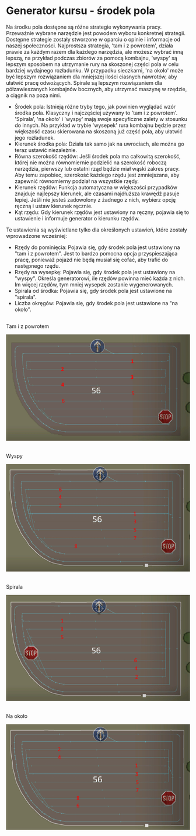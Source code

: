# Generator kursu - środek pola


Na środku pola dostępne są różne strategie wykonywania pracy. Przeważnie wybrane narzędzie jest powodem wyboru konkretnej strategii. Dostępne strategie zostały stworzone w oparciu o opinie i informacje od naszej społeczności.
Najprostsza strategia, 'tam i z powrotem', działa prawie za każdym razem dla każdego narzędzia, ale możesz wybrać inną lepszą, na przykład podczas zbiorów za pomocą kombajnu, 'wyspy' są lepszym sposobem na utrzymanie rury na skoszonej części pola w celu bardziej wydajnego rozładunku.
W przypadku sieczkarni, 'na około' może być lepszym rozwiązaniem dla mniejszej ilości ciasnych nawrotów, aby ułatwić pracę odwożących.
Spirale są lepszym rozwiązaniem dla półzawieszanych kombajnów bocznych, aby utrzymać maszynę w rzędzie, a ciągnik na poza nimi.



- Środek pola: Istnieją różne tryby tego, jak powinien wyglądać wzór środka pola. Klasyczny i najczęściej używany to 'tam i z powrotem'.
'Spirala', 'na około' i 'wyspy' mają swoje specyficzne zalety w stosunku do innych. Na przykład w trybie 'wysepek' rura kombajnu będzie przez większość czasu skierowana na skoszoną już część pola, aby ułatwić jego rozładunek.
- Kierunek środka pola: Działa tak samo jak na uwrociach, ale można go teraz ustawić niezależnie.
- Równa szerokość rzędów: Jeśli środek pola ma całkowitą szerokość, której nie można równomiernie podzielić na szerokość roboczą narzędzia, pierwszy lub ostatni rząd będzie miał wąski zakres pracy. Aby temu zapobiec, szerokość każdego rzędu jest zmniejszana, aby zapewnić równomierny podział na wszystkie rzędy.
- Kierunek rzędów: Funkcja automatyczna w większości przypadków znajduje najlepszy kierunek, ale czasami najdłuższa krawędź pasuje lepiej. Jeśli nie jesteś zadowolony z żadnego z nich, wybierz opcję ręczną i ustaw kierunek ręcznie.
- Kąt rzędu: Gdy kierunek rzędów jest ustawiony na ręczny, pojawia się to ustawienie i informuje generator o kierunku rzędów.

Te ustawienia są wyświetlane tylko dla określonych ustawień, które zostały wprowadzone wcześniej:
- Rzędy do pominięcia: Pojawia się, gdy środek pola jest ustawiony na "tam i z powrotem". Jest to bardzo pomocna opcja przyspieszająca pracę, ponieważ pojazd nie będą musiał się cofać, aby trafić do następnego rzędu.
- Rzędy na wysepkę: Pojawia się, gdy środek pola jest ustawiony na "wyspy". Określa generatorowi, ile rzędów powinna mieć każda z nich. Im więcej rzędów, tym mniej wysepek zostanie wygenerowanych.
- Spirala od środka: Pojawia się, gdy środek pola jest ustawione na "spirala".
- Liczba okręgów: Pojawia się, gdy środek pola jest ustawione na "na około".


## 
Tam i z powrotem

![Image](/translation_data/updown_0_0_1024_591.png)

## 
Wyspy


![Image](/translation_data/lands_0_0_1024_599.png)

## 
Spirala


![Image](/translation_data/spiral_0_0_1024_590.png)

## 
Na około


![Image](/translation_data/racetrack_0_0_1024_589.png)

